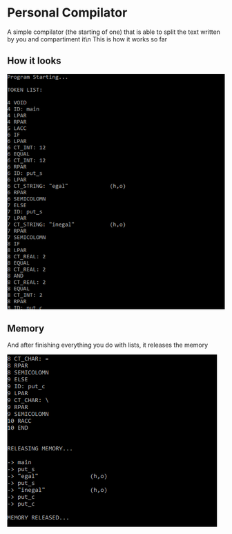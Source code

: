 # Personal Compilator

A simple compilator (the starting of one) that is able to split the text written by you and compartiment it\n
This is how it works so far


## How it looks

![alt text](https://github.com/andrei-voia/personal_compilator/blob/master/Screenshot_1.png "work")

## Memory

And after finishing everything you do with lists, it releases the memory

![alt text](https://github.com/andrei-voia/personal_compilator/blob/master/Screenshot_2.png "release")
